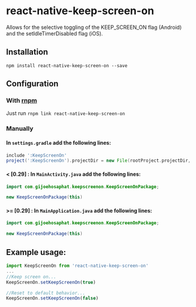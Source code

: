 # react-native-keep-screen-on
Allows for the selective toggling of the KEEP_SCREEN_ON flag (Android) and the setIdleTimerDisabled flag (iOS).

## Installation ##
`npm install react-native-keep-screen-on --save`

## Configuration
### With [rnpm](https://github.com/rnpm/rnpm)
Just run `rnpm link react-native-keep-screen-on`

### Manually

#### In `settings.gradle` add the following lines:

```groovy
include ':KeepScreenOn'
project(':KeepScreenOn').projectDir = new File(rootProject.projectDir, '../node_modules/react-native-keep-screen-on/android')
```

#### < [0.29] : In `MainActivity.java` add the following lines:

```java
import com.gijoehosaphat.keepscreenon.KeepScreenOnPackage;
```

```java
new KeepScreenOnPackage(this)
```
#### >= [0.29] : In `MainApplication.java` add the following lines:

```java
import com.gijoehosaphat.keepscreenon.KeepScreenOnPackage;
```

```java
new KeepScreenOnPackage(this)
```

## Example usage:

```javascript
import KeepScreenOn from 'react-native-keep-screen-on'
...
//Keep screen on...
KeepScreenOn.setKeepScreenOn(true)

//Reset to default behavior...
KeepScreenOn.setKeepScreenOn(false)
```


